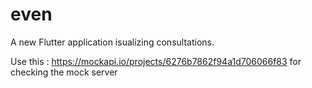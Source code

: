 # even

A new Flutter application isualizing consultations.

Use this : https://mockapi.io/projects/6276b7862f94a1d706066f83 for checking the mock server



